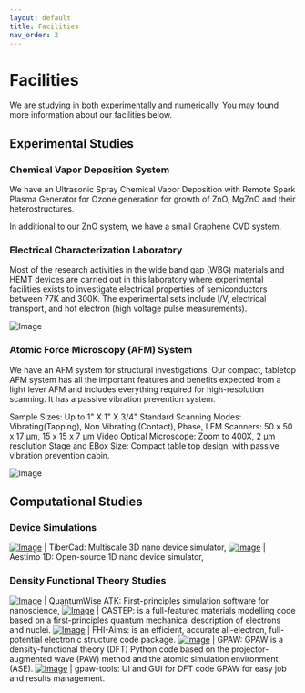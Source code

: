 ```yaml
---
layout: default
title: Facilities
nav_order: 2
---
```


# Facilities

We are studying in both experimentally and numerically. You may found more information about our facilities below.

## Experimental Studies

### Chemical Vapor Deposition System

We have an Ultrasonic Spray Chemical Vapor Deposition with Remote Spark Plasma Generator for Ozone generation for growth of ZnO, MgZnO and their heterostructures.

In additional to our ZnO system, we have a small Graphene CVD system.

### Electrical Characterization Laboratory

Most of the research activities in the wide band gap (WBG) materials and HEMT devices are carried out in this laboratory where experimental facilities exists to investigate electrical properties of semiconductors between 77K and 300K. The experimental sets include I/V, electrical transport, and hot electron (high voltage pulse measurements).

![Image](../../assets/images/facilities.jpg)

### Atomic Force Microscopy (AFM) System

We have an AFM system for structural investigations. Our compact, tabletop AFM system has all the important features and benefits expected from a light lever AFM and includes everything required for high-resolution scanning. It has a passive vibration prevention system.

Sample Sizes:	Up to 1" X 1" X 3/4"
Standard Scanning Modes:	Vibrating(Tapping), Non Vibrating (Contact), Phase, LFM
Scanners:	50 x 50 x 17 µm, 15 x 15 x 7 µm
Video Optical Microscope:	Zoom to 400X, 2 µm resolution
Stage and EBox Size:	Compact table top design, with passive vibration prevention cabin.

![Image](../../assets/images/afm.jpg)

## Computational Studies

### Device Simulations

[![Image](../../assets/images/tibercad.jpg)](http://www.tiberlab.com/) | TiberCad: Multiscale 3D nano device simulator,
[![Image](../../assets/images/aestimosmall.gif)](http://www.aestimosolver.org/) | Aestimo 1D: Open-source 1D nano device simulator,

### Density Functional Theory Studies

[![Image](../../assets/images/quantumwise.jpg)](https://www.synopsys.com/silicon/quantumatk.html) | QuantumWise ATK: First-principles simulation software for nanoscience,
[![Image](../../assets/images/castep.png)](http://www.castep.org/) | CASTEP: is a full-featured materials modelling code based on a first-principles quantum mechanical description of electrons and nuclei.
[![Image](../../assets/images/fhiaims.png)](https://fhi-aims.org/) | FHI-Aims: is an efficient, accurate all-electron, full-potential electronic structure code package.
[![Image](../../assets/images/gpaw-logo.svg)](https://wiki.fysik.dtu.dk/gpaw/) | GPAW: GPAW is a density-functional theory (DFT) Python code based on the projector-augmented wave (PAW) method and the atomic simulation environment (ASE).
[![Image](../../assets/images/gpaw-tools.png)](https://www.lrgresearch.org/gpaw-tools/) | gpaw-tools: UI and GUI for DFT code GPAW for easy job and results management.

